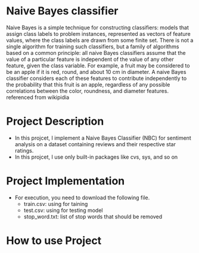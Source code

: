 # Naive Bayes classifier
Naive Bayes is a simple technique for constructing classifiers: models that assign class labels to problem instances, represented as vectors of feature values, where the class labels are drawn from some finite set. There is not a single algorithm for training such classifiers, but a family of algorithms based on a common principle: all naive Bayes classifiers assume that the value of a particular feature is independent of the value of any other feature, given the class variable. For example, a fruit may be considered to be an apple if it is red, round, and about 10 cm in diameter. A naive Bayes classifier considers each of these features to contribute independently to the probability that this fruit is an apple, regardless of any possible correlations between the color, roundness, and diameter features.
referenced from wikipidia

# Project Description
+ In this projcet, I implement a Naive Bayes Classifier (NBC) for sentiment analysis on a dataset containing reviews and their respective star ratings.
+ In this projcet, I use only built-in packages like cvs, sys, and so on

# Project Implementation
+ For execution, you need to download the following file.
  + train.csv: using for taining 
  + test.csv: using for testing model
  + stop_word.txt: list of stop words that should be removed

# How to use Project

